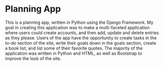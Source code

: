 # Planning App

This is a planning app, written in Python using the Django Framework. My goal in creating this application was to
make a multi-faceted application where users could create accounts, and then add, update and delete entries as they please.
Users of the app have the opportunity to create tasks in the to-do section of the site, write their goals down in the
goals section, create a book list, and list some of their favorite quotes. The majority of the application was written in
Python and HTML, as well as Bootstrap to improve the look of the site.
